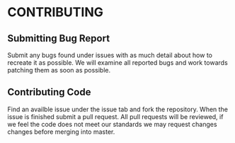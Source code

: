 # CONTRIBUTING

## Submitting Bug Report

Submit any bugs found under issues with as much detail about how to recreate it as possible. We will examine all reported bugs and work towards patching them as soon as possible.

## Contributing Code

Find an availble issue under the issue tab and fork the repository. When the issue is finished submit a pull request. 
All pull requests will be reviewed, if we feel the code does not meet our standards we may request changes changes before merging into master.
